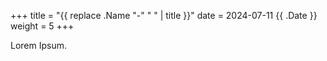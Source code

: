 +++
title = "{{ replace .Name "-" " " | title }}"
date = 2024-07-11 {{ .Date }}
weight = 5
+++

Lorem Ipsum.